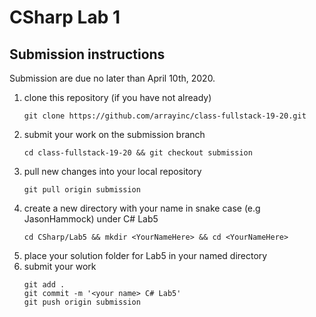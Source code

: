 # CSharp Lab 1

## Submission instructions

Submission are due no later than April 10th, 2020.

1. clone this repository (if you have not already)
   ```
   git clone https://github.com/arrayinc/class-fullstack-19-20.git
   ```
2. submit your work on the submission branch
   ```
   cd class-fullstack-19-20 && git checkout submission
   ```
3. pull new changes into your local repository
   ```
   git pull origin submission
   ```
4. create a new directory with your name in snake case (e.g JasonHammock) under C# Lab5
   ```
   cd CSharp/Lab5 && mkdir <YourNameHere> && cd <YourNameHere>
   ```
5. place your solution folder for Lab5 in your named directory
6. submit your work
   ```
   git add .
   git commit -m '<your name> C# Lab5'
   git push origin submission
   ```
